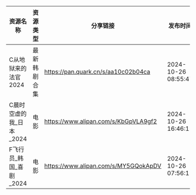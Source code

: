 | 资源名称            | 资源类型   | 分享链接                                 | 发布时间                |
| --------------- | ------ | ------------------------------------ | ------------------- |
| C从地狱来的法官2024    | 最新韩剧合集 | https://pan.quark.cn/s/aa10c02b04ca  | 2024-10-26 08:55:47 |
| C晨时空虚的我_日本_2024 | 电影     | https://www.alipan.com/s/KbGpVLA9gf2 | 2024-10-26 16:46:11 |
| F飞行员_韩国_喜剧_2024 | 电影     | https://www.alipan.com/s/MY5GQokApDV | 2024-10-26 07:56:11 |
